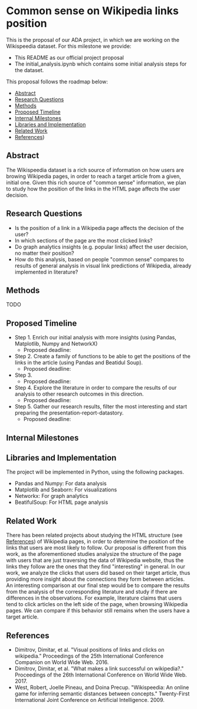 # Common sense on Wikipedia links position
This is the proposal of our ADA project, in which we are working on the Wikispeedia dataset. For this milestone we provide:
- This README as our official project proposal
- The initial_analysis.ipynb which contains some initial analysis steps for the dataset.

This proposal follows the roadmap below:
* [Abstract](#Abstract)
* [Research Questions](#Research-Questions)
* [Methods](#Methods)
* [Proposed Timeline](#Proposed-Timeline)
* [Internal Milestones](#Internal-Milestones)
* [Libraries and Implementation](#Libraries-and-Implementation)
* [Related Work](#Related-Work)
* [References](#References))



## Abstract 
The Wikispeedia dataset is a rich source of information on how users are browing Wikipedia pages, in order to reach a target article from a given, initial one. Given this rich source of "common sense" information, we plan to study how the position of the links in the HTML page affects the user decision. 


## Research Questions
- Is the position of a link in a Wikipedia page affects the decision of the user?
- In which sections of the page are the most clicked links?
- Do graph analytics insights (e.g. popular links) affect the user decision, no matter their position?
- How do this analysis, based on people "common sense" compares to results of general analysis in visual link predictions of Wikipedia, already implemented in literature?


## Methods
TODO


## Proposed Timeline
* Step 1. Enrich our initial analysis with more insights (using Pandas, Matplotlib, Numpy and NetworkX)
    * Proposed deadline: 
* Step 2. Create a family of functions to be able to get the positions of the links in the article (using Pandas and Beatidul Soup). 
    * Proposed deadline: 
* Step 3. 
    * Proposed deadline: 
* Step 4. Explore the literature in order to compare the results of our analysis to other research outcomes in this direction.
    * Proposed deadline: 
* Step 5. Gather our research results, filter the most interesting and start preparing the presentation-report-datastory.
    * Proposed deadline: 


## Internal Milestones



## Libraries and Implementation
The project will be implemented in Python, using the following packages.
* Pandas and Numpy: For data analysis
* Matplotlib and Seaborn: For visualizations
* Networkx: For graph analytics
* BeatifulSoup: For HTML page analysis


## Related Work
There has been related projects about studying the HTML structure (see [References](#References)) of Wikipedia pages, in order to determine the position of the links that users are most likely to follow. Our proposal is different from this work, as the aforementioned studies analysize the structure of the page with users that are just traversing the data of Wikipedia website, thus the links they follow are the ones that they find "interesting" in general. In our work, we analyze the clicks that users did based on their target article, thus providing more insight about the connections they form between articles. An interesting comparison at our final step would be to compare the results from the analysis of the corresponding literature and study if there are differences in the observations. For example, literature claims that users tend to click articles on the left side of the page, when browsing Wikipedia pages. We can compare if this behavior still remains when the users have a target article. 


## References
* Dimitrov, Dimitar, et al. "Visual positions of links and clicks on wikipedia." Proceedings of the 25th International Conference Companion on World Wide Web. 2016.
* Dimitrov, Dimitar, et al. "What makes a link successful on wikipedia?." Proceedings of the 26th International Conference on World Wide Web. 2017.
* West, Robert, Joelle Pineau, and Doina Precup. "Wikispeedia: An online game for inferring semantic distances between concepts." Twenty-First International Joint Conference on Artificial Intelligence. 2009.
